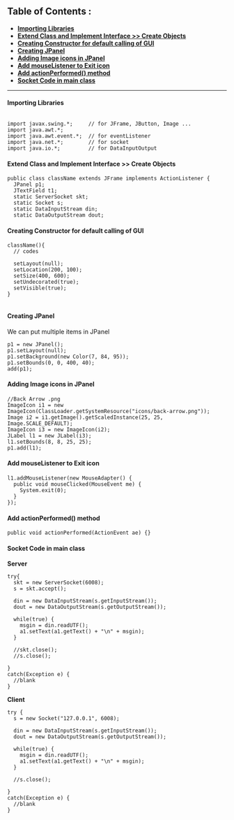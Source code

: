 ## Table of Contents : 
- <b>[Importing Libraries](#importing-libraries)</b>
- <b>[Extend Class and Implement Interface >> Create Objects](#extend-class-and-implement-interfaces--create-objects)</b>
- <b>[Creating Constructor for default calling of GUI](#creating-constructor-for-default-calling-of-gui)</b>
- <b>[Creating JPanel](#creating-jpanel)</b>
- <b>[Adding Image icons in JPanel](#adding-image-icons-in-jpanel)</b>
- <b>[Add mouseListener to Exit icon](#add-moselistener-to-exit-icon)</b>
- <b>[Add actionPerformed() method](#add-actionperformed--method)</b>
- <b>[Socket Code in main class](#socket-code-in-main-class)</b>

<hr />

#### Importing Libraries

```

import javax.swing.*;     // for JFrame, JButton, Image ...
import java.awt.*;
import java.awt.event.*;  // for eventListener
import java.net.*;        // for socket
import java.io.*;         // for DataInputOutput
```

#### Extend Class and Implement Interface >> Create Objects

```
public class className extends JFrame implements ActionListener {
  JPanel p1;	
  JTextField t1;
  static ServerSocket skt;
  static Socket s;
  static DataInputStream din;
  static DataOutputStream dout;
```
  
#### Creating Constructor for default calling of GUI

```
className(){
  // codes
  
  setLayout(null);
  setLocation(200, 100);
  setSize(400, 600);
  setUndecorated(true);
  setVisible(true);
}
    
```

#### Creating JPanel
<p>We can put multiple items in JPanel</p>

```
p1 = new JPanel();
p1.setLayout(null);
p1.setBackground(new Color(7, 84, 95));
p1.setBounds(0, 0, 400, 40);
add(p1);
```

#### Adding Image icons in JPanel

```
//Back Arrow .png
ImageIcon i1 = new ImageIcon(ClassLoader.getSystemResource("icons/back-arrow.png"));
Image i2 = i1.getImage().getScaledInstance(25, 25, Image.SCALE_DEFAULT);
ImageIcon i3 = new ImageIcon(i2);
JLabel l1 = new JLabel(i3);
l1.setBounds(8, 8, 25, 25);
p1.add(l1);	
```

#### Add mouseListener to Exit icon

```
l1.addMouseListener(new MouseAdapter() {
  public void mouseClicked(MouseEvent me) {
    System.exit(0);
  }
});
```

#### Add actionPerformed() method

```
public void actionPerformed(ActionEvent ae) {}
```

#### Socket Code in main class
<b>Server</b>

```
try{
  skt = new ServerSocket(6008);
  s = skt.accept();

  din = new DataInputStream(s.getInputStream());
  dout = new DataOutputStream(s.getOutputStream());

  while(true) {
    msgin = din.readUTF();
    a1.setText(a1.getText() + "\n" + msgin);
  }

  //skt.close();
  //s.close();

}
catch(Exception e) {
  //blank
}
```

<b>Client</b>

```
try {
  s = new Socket("127.0.0.1", 6008);

  din = new DataInputStream(s.getInputStream());
  dout = new DataOutputStream(s.getOutputStream());

  while(true) {
    msgin = din.readUTF();
    a1.setText(a1.getText() + "\n" + msgin);
  }

  //s.close();

}
catch(Exception e) {
  //blank
}
```


